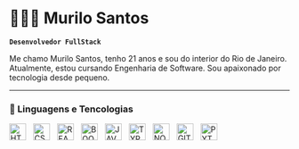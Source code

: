 # 🧑🏻‍💻 Murilo Santos

**`Desenvolvedor FullStack`**

Me chamo Murilo Santos, tenho 21 anos e sou do interior do Rio de Janeiro. Atualmente, estou cursando Engenharia de Software. Sou apaixonado por tecnologia desde pequeno.

---

### 🤖 Linguagens e Tencologias

<img 
    align='left'
    alt='HTML'
    title='HTML'
    width='30px'
    style="padding-right: 10px"
    src="https://cdn.jsdelivr.net/gh/devicons/devicon@latest/icons/html5/html5-original.svg" 
/>

<img 
    align='left'
    alt='CSS'
    title='CSS'
    width='30px'
    style="padding-right: 10px"
    src="https://cdn.jsdelivr.net/gh/devicons/devicon@latest/icons/css3/css3-original.svg"
/>

<img 
    align='left'
    alt='REACT'
    title='REACT'
    width='30px'
    style="padding-right: 10px"
    src="https://cdn.jsdelivr.net/gh/devicons/devicon@latest/icons/react/react-original.svg"
/>

<img 
    align='left'
    alt='BOOTSTRAP'
    title='BOOTSTRAP'
    width='30px'
    style="padding-right: 10px"
    src="https://cdn.jsdelivr.net/gh/devicons/devicon@latest/icons/bootstrap/bootstrap-original.svg"
/>

<img 
    align='left'
    alt='JAVASCRIPT'
    title='JAVASCRIPT'
    width='30px'
    style="padding-right: 10px"
    src="https://cdn.jsdelivr.net/gh/devicons/devicon@latest/icons/javascript/javascript-original.svg"
/>

<img 
    align='left'
    alt='TYPESCRIPT'
    title='TYPESCRIPT'
    width='30px'
    style="padding-right: 10px"
    src="https://cdn.jsdelivr.net/gh/devicons/devicon@latest/icons/typescript/typescript-original.svg"
/>

<img 
    align='left'
    alt='NODEJS'
    title='NODEJS'
    width='30px'
    style="padding-right: 10px"
    src="https://cdn.jsdelivr.net/gh/devicons/devicon@latest/icons/nodejs/nodejs-original.svg"
/>

<img 
    align='left'
    alt='GIT'
    title='GIT'
    width='30px'
    style="padding-right: 10px"
    src="https://cdn.jsdelivr.net/gh/devicons/devicon@latest/icons/git/git-original.svg"
/>

<img 
    align='left'
    alt='PYTHON'
    title='PYTHON'
    width='30px'
    style="padding-right: 10px"
    src="https://cdn.jsdelivr.net/gh/devicons/devicon@latest/icons/python/python-original.svg" 
/>
